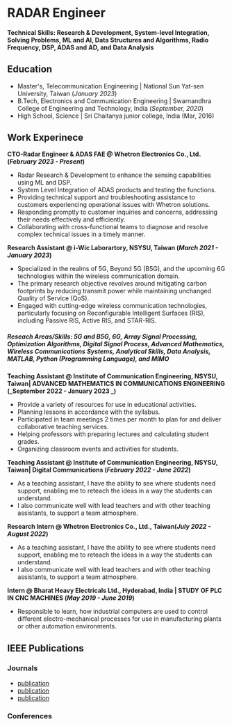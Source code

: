 # RADAR Engineer
#### Technical Skills: Research & Development, System-level Integration, Solving Problems, ML and AI, Data Structures and Algorithms, Radio Frequency, DSP, ADAS and AD, and Data Analysis

## Education
- Master's, Telecommunication Engineering | National Sun Yat-sen University, Taiwan (_January 2023_)
- B.Tech,  Electronics and Communication Engineering | Swarnandhra College of Engineering and Technology, India (_September, 2020_)
- High School, Science | Sri Chaitanya junior college, India (Mar, 2016)

## Work Experinece
**CTO-Radar Engineer & ADAS FAE @ Whetron Electronics Co., Ltd. (_February 2023 - Present_)**
-  Radar Research & Development to enhance the sensing capabilities using ML and DSP.
-  System Level Integration of ADAS products and testing the functions.
-  Providing technical support and troubleshooting assistance to customers experiencing operational issues with Whetron solutions.
-  Responding promptly to customer inquiries and concerns, addressing their needs effectively and efficiently.
-  Collaborating with cross-functional teams to diagnose and resolve complex technical issues in a timely manner.

**Research Assistant @ i-Wic Laborartory, NSYSU, Taiwan (_March 2021 - January 2023_)**
- Specialized in the realms of 5G, Beyond 5G (B5G), and the upcoming 6G technologies within the wireless communication domain.
- The primary research objective revolves around mitigating carbon footprints by reducing transmit power while maintaining unchanged Quality of Service (QoS).
- Engaged with cutting-edge wireless communication technologies, particularly focusing on Reconfigurable Intelligent Surfaces (RIS), including Passive RIS, Active RIS, and STAR-RIS.
##### Reseach Areas/Skills: 5G and B5G, 6G, Array Signal Processing, Optimization Algorithms, Digital Signal Process, Advanced Mathematics, Wireless Communications Systems, Analytical Skills, Data Analysis, MATLAB, Python (Programming Language), and MIMO

**Teaching Assistant @ Institute of Communication Engineering, NSYSU, Taiwan| ADVANCED MATHEMATICS IN COMMUNICATIONS ENGINEERING (_September 2022 - January 2023 _)**
- Provide a variety of resources for use in educational activities.
- Planning lessons in accordance with the syllabus.
- Participated in team meetings 2 times per month to plan for and deliver collaborative teaching services.
- Helping professors with preparing lectures and calculating student grades.
- Organizing classroom events and activities for students.

**Teaching Assistant @ Institute of Communication Engineering, NSYSU, Taiwan| Digital Communications (_February 2022 - June 2022_)**
- As a teaching assistant, I have the ability to see where students need support, enabling me to reteach the ideas in a way the students can understand.
- I also communicate well with lead teachers and with other teaching assistants, to support a team atmosphere.

**Research Intern @ Whetron Electronics Co., Ltd., Taiwan(_July 2022 - August 2022_)**
- As a teaching assistant, I have the ability to see where students need support, enabling me to reteach the ideas in a way the students can understand.
- I also communicate well with lead teachers and with other teaching assistants, to support a team atmosphere.

**Intern @ Bharat Heavy Electricals Ltd., Hyderabad, India | STUDY OF PLC IN CNC MACHINES (_May 2019 - June 2019_)**
- Responsible to learn, how industrial computers are used to control different electro-mechanical processes for use in manufacturing plants or other automation environments.

## IEEE Publications
### Journals
- [publication](https://doi.org/10.1109/TWC.2023.3321959)
- [publication](https://doi.org/10.1109/TGCN.2023.3273031)
- [publication](https://doi.org/10.1109/TGCN.2024.3370555)
### Conferences
